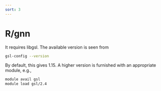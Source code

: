 ```yaml
---
sort: 3
---
```


# R/gnn

It requires libgsl. The available version is seen from

```bash
gsl-config --version
```

By default, this gives 1.15. A higher version is furnished with an appropriate module, e.g.,

```bash
module avail gsl
module load gsl/2.4
```

